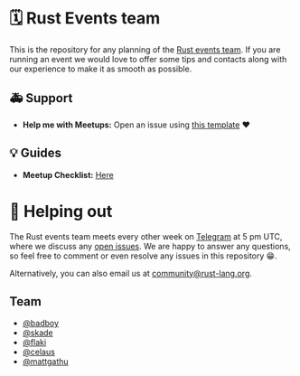 # 🗓 Rust Events team

This is the repository for any planning of the [Rust events team](https://github.com/rust-community/team#%EF%B8%8F-events). If you are running an event we would love to offer some tips and contacts along with our experience to make it as smooth as possible.

## 🚑 Support 

- **Help me with Meetups:** Open an issue using [this template](https://github.com/rust-community/events-team/issues/new?template=new_meetup.md) ❤️

## 💡 Guides

- **Meetup Checklist:** [Here](https://github.com/rust-community/events-team/blob/master/standards/MEETUP_TALKS.md)


# 🚀 Helping out

The Rust events team meets every other week on [Telegram](https://t.me/joinchat/EkKINhHCgZ9llzvPidOssA) at 5 pm UTC, where we discuss any [open issues](https://github.com/rust-community/events/issues). We are happy to answer any questions, so feel free to comment or even resolve any issues in this repository 😁.  

Alternatively, you can also email us at [community@rust-lang.org](mailto:community@rust-lang.org).

## Team

- [@badboy](https://github.com/badboy)
- [@skade](https://github.com/skade)
- [@flaki](https://github.com/flaki)
- [@celaus](https://github.com/celaus)
- [@mattgathu](https://github.com/mattgathu)
